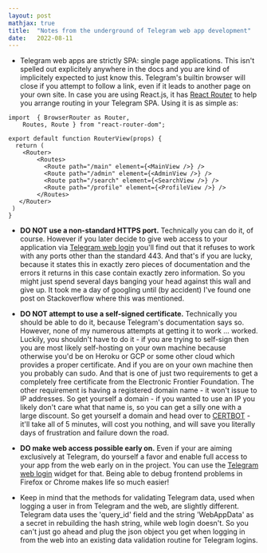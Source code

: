 ```yaml
---
layout: post
mathjax: true
title:  "Notes from the underground of Telegram web app development"
date:   2022-08-11
---
```


* Telegram web apps are strictly SPA: single page applications. This isn't spelled out explicitely anywhere in the docs and you are kind of implicitely expected to just know this. Telegram's builtin browser will close if you attempt to follow a link, even if it leads to another page on your own site. In case you are using React.js, it has [React Router](https://reactrouter.com/) to help you arrange routing in your Telegram SPA. Using it is as simple as:

```
import  { BrowserRouter as Router,
	Routes, Route } from "react-router-dom";

export default function RouterView(props) {
  return (
    <Router>
        <Routes>
          <Route path="/main" element={<MainView />} />
          <Route path="/admin" element={<AdminView />} />
          <Route path="/search" element={<SearchView />} />
          <Route path="/profile" element={<ProfileView />} />
        </Routes>
   </Router>
 )
}
```

* **DO NOT use a non-standard HTTPS port.** Technically you can do it, of course. However if you later decide to give web access to your application via [Telegram web login](https://core.telegram.org/widgets/login) you'll find out that it refuses to work with any ports other than the standard 443. And that's if you are lucky, because it states this in exactly zero pieces of documentation and the errors it returns in this case contain exactly zero information. So you might just spend several days banging your head against this wall and give up. It took me a day of googling until (by accident) I've found one post on Stackoverflow where this was mentioned.

* **DO NOT attempt to use a self-signed certificate.** Technically you should be able to do it, because Telegram's documentation says so. However, none of my numerous attempts at getting it to work ... worked. Luckily, you shouldn't have to do it - if you are trying to self-sign then you are most likely self-hosting on your own machine because otherwise you'd be on Heroku or GCP or some other cloud which provides a proper certificate. And if you are on your own machine then you probably can sudo. And that is one of just two requirements to get a completely free certificate from the Electronic Frontier Foundation. The other requirement is having a registered domain name - it won't issue to IP addresses. So get yourself a domain - if you wanted to use an IP you likely don't care what that name is, so you can get a silly one with a large discount. So get yourself a domain and head over to [CERTBOT](https://certbot.eff.org/) - it'll take all of 5 minutes, will cost you nothing, and will save you literally days of frustration and failure down the road.

* **DO make web access possible early on.** Even if your are aiming exclusively at Telegram, do yourself a favor and enable full access to your app from the web early on in the project. You can use the [Telegram web login](https://core.telegram.org/widgets/login) widget for that. Being able to debug frontend problems in Firefox or Chrome makes life so much easier!

* Keep in mind that the methods for validating Telegram data, used when logging a user in from Telegram and the web, are slightly different. Telegram data uses the 'query_id' field and the string 'WebAppData' as a secret in rebuilding the hash string, while web login doesn't. So you can't just go ahead and plug the json object you get when logging in from the web into an existing data validation routine for Telegram logins.